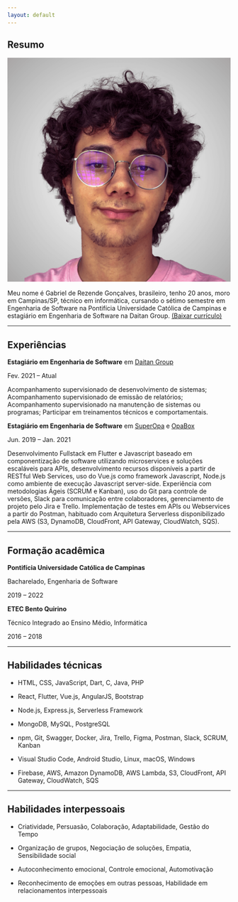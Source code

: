 ```yaml
---
layout: default
---
```


## Resumo 

<img class="profile-picture" src="user.png">

Meu nome é Gabriel de Rezende Gonçalves, brasileiro, tenho 20 anos, moro em Campinas/SP, técnico em informática, cursando o sétimo semestre em Engenharia de Software na Pontifícia Universidade Católica de Campinas  e estagiário em Engenharia de Software na Daitan Group.
<a style="" href="curriculo.pdf" download="Gabriel de Rezende Gonçalves - Currículo">(Baixar currículo)</a>

---

## Experiências


**Estagiário em Engenharia de Software** em <a href="https://www.linkedin.com/company/daitan-group/" target="_blank">Daitan Group</a>

Fev. 2021 – Atual

Acompanhamento supervisionado de desenvolvimento de sistemas; Acompanhamento supervisionado de emissão de relatórios; Acompanhamento supervisionado na manutenção de sistemas ou programas; Participar em treinamentos técnicos e comportamentais.

**Estagiário em Engenharia de Software** em <a href="https://www.linkedin.com/company/superopabrasil/" target="_blank">SuperOpa</a> e <a href="https://www.linkedin.com/company/opa-tech/" target="_blank">OpaBox</a>

Jun. 2019 – Jan. 2021

Desenvolvimento Fullstack em Flutter e Javascript baseado em componentização de software utilizando microservices e soluções escaláveis para APIs, desenvolvimento recursos disponíveis a partir de RESTful Web Services, uso do Vue.js como framework Javascript, Node.js como ambiente de execução Javascript server-side. Experiência com metodologias Ágeis (SCRUM e Kanban), uso do Git para controle de versões, Slack para comunicação entre colaboradores, gerenciamento de projeto pelo Jira e Trello. Implementação de testes em APIs ou Webservices a partir do Postman, habituado com Arquitetura Serverless disponibilizado pela AWS (S3, DynamoDB, CloudFront, API Gateway, CloudWatch, SQS).

---

## Formação acadêmica

**Pontifícia Universidade Católica de Campinas**

Bacharelado, Engenharia de Software

2019 – 2022

**ETEC Bento Quirino** 

Técnico Integrado ao Ensino Médio, Informática

2016 – 2018

---

## Habilidades técnicas

- HTML, CSS, JavaScript, Dart, C, Java, PHP

- React, Flutter, Vue.js, AngularJS, Bootstrap

- Node.js, Express.js, Serverless Framework

- MongoDB, MySQL, PostgreSQL

- npm, Git, Swagger, Docker, Jira, Trello, Figma, Postman, Slack, SCRUM, Kanban

- Visual Studio Code, Android Studio, Linux, macOS, Windows

- Firebase, AWS, Amazon DynamoDB, AWS Lambda, S3, CloudFront, API Gateway, CloudWatch, SQS

---

## Habilidades interpessoais

- Criatividade, Persuasão, Colaboração, Adaptabilidade, Gestão do Tempo
  
- Organização de grupos, Negociação de soluções, Empatia, Sensibilidade social
  
- Autoconhecimento emocional, Controle emocional, Automotivação
  
- Reconhecimento de emoções em outras pessoas, Habilidade em relacionamentos interpessoais